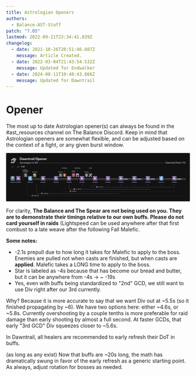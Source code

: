 ```yaml
---
title: Astrologian Openers
authors:
  - Balance-AST-Staff
patch: "7.05"
lastmod: 2022-09-21T23:34:41.839Z
changelog:
  - date: 2021-10-26T20:51:46.607Z
    message: Article Created.
  - date: 2022-03-04T21:43:54.532Z
    message: Updated for Endwalker
  - date: 2024-08-11T19:48:43.866Z
    message: Updated for Dawntrail
---
```

# Opener

The most up to date Astrologian opener(s) can always be found in the #ast_resources channel on The Balance Discord. Keep in mind that Astrologian openers are somewhat flexible, and can be adjusted based on the context of a fight, or any given burst window.

![](https://github.com/Ahriqi/astbalanceimages/blob/main/Astrologian_Dawntrail_Opener_9.png?raw=true)

For clarity, **The Balance and The Spear are not being used on you. They are to demonstrate their timings relative to our own buffs. Please do not card yourself in raids** (Lightspeed can be used anywhere after that first combust to a late weave after the following Fall Malefic.

**Some notes:**

* \-2.1s prepull due to how long it takes for Malefic to apply to the boss. Enemies are pulled not when casts are finished, but when casts are **applied**. Malefic takes a LONG time to apply to the boss.
* Star is labeled as -4s because that has become our bread and butter, but it can be anywhere from -4s -> ~ -19s
* Yes, even with buffs being standardized to "2nd" GCD, we still want to use Div right after our 3rd currently.

Why? Because it is more accurate to say that we want Div out at \~5.5s (so it finished propagating by \~6). We have two options here: either \~4.6s, or \~5.8s. Currently overshooting by a couple tenths is more preferable for raid damage than early shooting by almost a full second. At faster GCDs, that early "3rd GCD" Div squeezes closer to ~5.6s.

In Dawntrail, all healers are recommended to early refresh their DoT in buffs.

(as long as any exist) Now that buffs are ~20s long, the math has dramatically swung in favor of the early refresh as a generic starting point. As always, adjust rotation for bosses as needed.